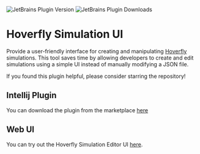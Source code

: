 ![JetBrains Plugin Version](https://img.shields.io/jetbrains/plugin/v/22779-hoverfly-editor?logo=jetbrains&label=plugin%20version)
![JetBrains Plugin Downloads](https://img.shields.io/jetbrains/plugin/d/22779-hoverfly-editor?logo=jetbrains&label=plugin%20download&color=green)

# Hoverfly Simulation UI

Provide a user-friendly interface for creating and manipulating [Hoverfly](https://github.com/SpectoLabs/hoverfly)
simulations. This tool saves time by allowing developers to create and edit simulations using a simple UI instead of
manually modifying a JSON file.

If you found this plugin helpful, please consider starring the repository!

## Intellij Plugin

You can download the plugin from the marketplace [here](https://plugins.jetbrains.com/plugin/22779-hoverfly-editor)

## Web UI

You can try out the Hoverfly Simulation Editor UI [here](https://lemick.github.io/hoverfly-ui/).
